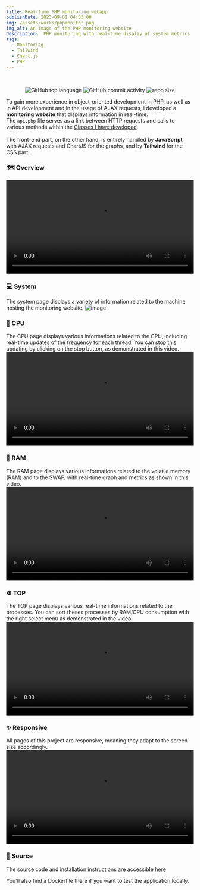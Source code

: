 ```yaml
---
title: Real-time PHP monitoring webapp
publishDate: 2023-09-01 04:53:00
img: /assets/works/phpmonitor.png
img_alt: An image of the PHP monitoring website
description:  PHP monitoring with real-time display of system metrics 
tags:
  - Monitoring
  - Tailwind
  - Chart.js
  - PHP
---
```


<div align="center">
  <br/>    
  
  ![GitHub top language](https://img.shields.io/github/languages/top/NullBrunk/PHPMonitor?style=for-the-badge)
  ![GitHub commit activity](https://img.shields.io/github/commit-activity/m/NullBrunk/PHPMonitor?style=for-the-badge)
  ![repo size](https://img.shields.io/github/repo-size/NullBrunk/PHPMonitor?style=for-the-badge)

</div>

To gain more experience in object-oriented development in PHP, as well as in API development and in the usage of AJAX requests, i developed a **monitoring website** that displays information in real-time.
<br>The `api.php` file serves as a link between HTTP requests and calls to various methods within the <a href="https://github.com/NullBrunk/PHPMonitor/tree/main/App/Class" target="_blank">Classes I have developed</a>.
<br><br>
The front-end part, on the other hand, is entirely handled by **JavaScript** with AJAX requests and ChartJS for the graphs, and by **Tailwind** for the CSS part.

### 🗺️ Overview  
<video controls width="100%" src="https://github.com/NullBrunk/PHPMonitor/assets/125673909/1ea23d5f-1619-4a48-8f1c-fa6064ace70e"></video>


### 💻 System
The system page displays a variety of information related to the machine hosting the monitoring website.
![image](https://github.com/NullBrunk/PHPMonitor/assets/125673909/182d47c1-8a0f-4e09-aa9b-c8311605f042)


### 🔳 CPU

The CPU page displays various informations related to the CPU, including real-time updates of the frequency for each thread. You can stop this updating by clicking on the stop button, as demonstrated in this video.
<video controls width="100%" src="https://github.com/NullBrunk/PHPMonitor/assets/125673909/e68a3c16-911c-4cb4-b09e-c62ed6f2a3ad"></video>

### 💾 RAM

The RAM page displays various informations related to the volatile memory (RAM) and to the SWAP, with real-time graph and metrics as shown in this video.
<video controls width="100%" src="https://github.com/NullBrunk/PHPMonitor/assets/125673909/332354e2-87ef-494e-968e-6553bba30def"></video>


### ⚙️ TOP 

The TOP page displays various real-time informations related to the processes. You can sort theses processes by RAM/CPU consumption with the right select menu as demonstrated in the video.
<video controls width="100%" src="https://github.com/NullBrunk/PHPMonitor/assets/125673909/86e69d90-7355-4d02-954b-b1cac25f9c6f"></video>


### ✨ Responsive
All pages of this project are responsive, meaning they adapt to the screen size accordingly.
<video controls width="100%" src="https://github.com/NullBrunk/PHPMonitor/assets/125673909/fca04462-4505-4e8d-9eb4-8265a1561033"></video>



### 📂 Source

The source code and installation instructions are accessible <a href="https://github.com/NullBrunk/PHPMonitor" target="_blank">here</a>

You'll also find a Dockerfile there if you want to test the application locally.

